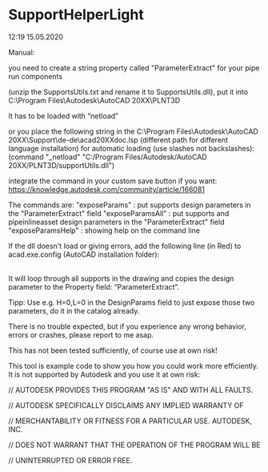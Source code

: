 # SupportHelperLight


12:19 15.05.2020

Manual:

you need to create a string property called "ParameterExtract" for your pipe run components

(unzip the SupportsUtils.txt and rename it to SupportsUtils.dll), put it into C:\Program Files\Autodesk\AutoCAD 20XX\PLNT3D

It has to be loaded with “netload”

or you place the following string in the
C:\Program Files\Autodesk\AutoCAD 20XX\Support\de-de\acad20XXdoc.lsp (different path for different language installation)
for automatic loading (use slashes not backslashes):
(command "_netload" "C:/Program Files/Autodesk/AutoCAD 20XX/PLNT3D/supportUtils.dll")

integrate the command in your custom save button if you want:
https://knowledge.autodesk.com/community/article/166081

The commands are: 
"exposeParams" : put supports design parameters in the "ParameterExtract" field
"exposeParamsAll" : put supports and pipeinlineasset design parameters in the "ParameterExtract" field
"exposeParamsHelp" : showing help on the command line

If the dll doesn't load or giving errors, add the following line (in Red) to acad.exe.config (AutoCAD installation folder):
   <runtime>        
               <generatePublisherEvidence enabled="false"/>   
               <loadFromRemoteSources enabled="true"/> 
   </runtime>


It will loop through all supports in the drawing and copies the design parameter to the Property field: “ParameterExtract”.

Tipp: Use e.g. H=0,L=0 in the DesignParams field to just expose those two parameters, do it in the catalog already.

There is no trouble expected, but if you experience any wrong behavior, errors or crashes, please report to me asap.

This has not been tested sufficiently, of course use at own risk!




This tool is example code to show you how you could work more efficiently. It is not supported by Autodesk and you use it at own risk:

// AUTODESK PROVIDES THIS PROGRAM "AS IS" AND WITH ALL FAULTS.

// AUTODESK SPECIFICALLY DISCLAIMS ANY IMPLIED WARRANTY OF

// MERCHANTABILITY OR FITNESS FOR A PARTICULAR USE. AUTODESK, INC.

// DOES NOT WARRANT THAT THE OPERATION OF THE PROGRAM WILL BE

// UNINTERRUPTED OR ERROR FREE.

